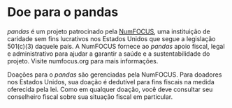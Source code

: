 # Doe para o pandas

<div id="salsalabs-donate-container">
</div>
<script type="text/javascript"
        src="https://default.salsalabs.org/api/widget/template/4ba4e328-1855-47c8-9a89-63e4757d2151/?tId=salsalabs-donate-container">
</script>

_pandas_ é um projeto patrocinado pela [NumFOCUS](https://numfocus.org/), uma instituição de caridade sem fins lucrativos nos Estados Unidos que segue a legislação 501(c)(3) daquele país.
A NumFOCUS fornece ao _pandas_ apoio fiscal, legal e administrativo para ajudar a garantir a saúde e a sustentabilidade do projeto. Visite numfocus.org para mais informações.

Doações para o _pandas_ são gerenciadas pela NumFOCUS. Para doadores nos Estados Unidos, sua doação é dedutível para fins fiscais na medida oferecida pela lei. Como em qualquer doação, você deve consultar seu conselheiro fiscal sobre sua situação fiscal em particular.
